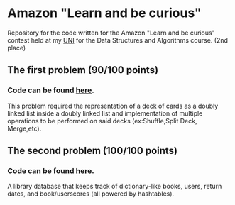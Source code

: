 # Amazon "Learn and be curious" 

Repository for the code written for the Amazon "Learn and be curious" contest held at my [UNI](https://ac.tuiasi.ro/) for the Data Structures and Algorithms course. (2nd place)

## The first problem (90/100 points)
### Code can be found [here](https://github.com/lukapopovici/concurs_amazon_SD/tree/main/problema1/AMAZON).
This problem required the representation of a deck of cards as a doubly linked list inside a doubly linked list and implementation of multiple operations to be performed on said decks (ex:Shuffle,Split Deck, Merge,etc).<br>

## The second problem (100/100 points)
### Code can be found [here](https://github.com/lukapopovici/concurs_amazon_SD/tree/main/problema2).
A library database that keeps track of dictionary-like books, users, return dates, and book/userscores (all powered by hashtables).
